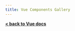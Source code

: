 ```yaml
---
title: Vue Components Gallery
---
```


<script setup>
import { Icon } from "@iconify/vue"
import VueComponentGallery from "../../src/components/VueComponentGallery.vue"
</script>

<i data-hide=".container>h1"></i>

<VueComponentGallery class="my-8" />

**[< back to Vue docs](/vue/)**